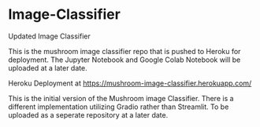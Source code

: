# Image-Classifier
Updated Image Classifier


This is the mushroom image classifier repo that is pushed to Heroku for deployment. 
The Jupyter Notebook and Google Colab Notebook will be uploaded at a later date.

Heroku Deployment at https://mushroom-image-classifier.herokuapp.com/

This is the initial version of the Mushroom image Classifier. 
There is a different implementation utilizing Gradio rather than Streamlit. 
To be uploaded as a seperate repository at a later date. 
